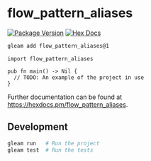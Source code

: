 # flow_pattern_aliases

[![Package Version](https://img.shields.io/hexpm/v/flow_pattern_aliases)](https://hex.pm/packages/flow_pattern_aliases)
[![Hex Docs](https://img.shields.io/badge/hex-docs-ffaff3)](https://hexdocs.pm/flow_pattern_aliases/)

```sh
gleam add flow_pattern_aliases@1
```
```gleam
import flow_pattern_aliases

pub fn main() -> Nil {
  // TODO: An example of the project in use
}
```

Further documentation can be found at <https://hexdocs.pm/flow_pattern_aliases>.

## Development

```sh
gleam run   # Run the project
gleam test  # Run the tests
```
